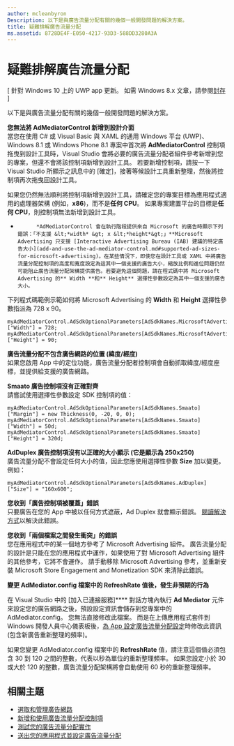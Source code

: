 ```yaml
---
author: mcleanbyron
Description: 以下是與廣告流量分配有關的幾個一般開發問題的解決方案。
title: 疑難排解廣告流量分配
ms.assetid: 8728DE4F-E050-4217-93D3-588DD3280A3A
---
```


# 疑難排解廣告流量分配


\[ 針對 Windows 10 上的 UWP app 更新。 如需 Windows 8.x 文章，請參閱[封存](http://go.microsoft.com/fwlink/p/?linkid=619132) \]

以下是與廣告流量分配有關的幾個一般開發問題的解決方案。

**您無法將 AdMediatorControl 新增到設計介面**  
當您在使用 C# 或 Visual Basic 與 XAML 的通用 Windows 平台 (UWP)、Windows 8.1 或 Windows Phone 8.1 專案中首次將 **AdMediatorControl** 控制項拖曳到設計工具時，Visual Studio 會將必要的廣告流量分配者組件參考新增到您的專案，但還不會將該控制項新增到設計工具。 若要新增控制項，請按一下 Visual Studio 所顯示之訊息中的 [確定]，接著等候設計工具重新整理，然後將控制項再次拖曳回設計工具。

如果您仍然無法順利將控制項新增到設計工具，請確定您的專案目標為應用程式適用的處理器架構 (例如，**x86**)，而不是**任何 CPU**。 如果專案建置平台的目標是**任何 CPU**，則控制項無法新增到設計工具。

*
            *AdMediatorControl 會在執行階段提供來自 Microsoft 的廣告時顯示下列錯誤：「不支援 &lt;*width* &gt; x &lt;*height*&gt;」**Microsoft Advertising 只支援 [Interactive Advertising Bureau (IAB) 建議的特定廣告大小](add-and-use-the-ad-mediator-control.md#supported-ad-sizes-for-microsoft-advertising)。在某些情況下，即使您在設計工具或 XAML 中將廣告流量分配控制項的高度和寬度設定為這其中一個支援的廣告大小，縮放比例和進位問題仍然可能阻止廣告流量分配架構提供廣告。若要避免這個問題，請在程式碼中將 Microsoft Advertising 的** Width **和** Height** 選擇性參數設定為其中一個支援的廣告大小。

下列程式碼範例示範如何將 Microsoft Advertising 的 **Width** 和 **Height** 選擇性參數指派為 728 x 90。

```CSharp
myAdMediatorControl.AdSdkOptionalParameters[AdSdkNames.MicrosoftAdvertising]["Width"] = 728;
myAdMediatorControl.AdSdkOptionalParameters[AdSdkNames.MicrosoftAdvertising]["Height"] = 90;
```

**廣告流量分配不包含廣告網路的位置 (緯度/經度)**  
如果您啟用 App 中的定位功能，廣告流量分配者控制項會自動抓取緯度/經度座標，並提供給支援的廣告網路。

**Smaato 廣告控制項沒有正確對齊**  
請嘗試使用選擇性參數設定 SDK 控制項的值：

```CSharp
myAdMediatorControl.AdSdkOptionalParameters[AdSdkNames.Smaato]["Margin"] = new Thickness(0, -20, 0, 0);
myAdMediatorControl.AdSdkOptionalParameters[AdSdkNames.Smaato]["Width"] = 50d;
myAdMediatorControl.AdSdkOptionalParameters[AdSdkNames.Smaato]["Height"] = 320d;
```

**AdDuplex 廣告控制項沒有以正確的大小顯示 (它是顯示為 250x250)**  
廣告流量分配不會設定任何大小的值，因此您應使用選擇性參數 **Size** 加以變更。 例如：

```CSharp
myAdMediatorControl.AdSdkOptionalParameters[AdSdkNames.AdDuplex]["Size"] = "160x600";
```

**您收到「廣告控制項被覆蓋」錯誤**  
只要廣告在您的 App 中被以任何方式遮蔽，Ad Duplex 就會顯示錯誤。 [閱讀解決方式](http://blog.adduplex.com/2014/01/solving-something-is-covering-ad.mdl)以解決此錯誤。

**您收到「兩個檔案之間發生衝突」的錯誤**  
您在應用程式中的某一個地方參考了 Microsoft Advertising 組件。 廣告流量分配的設計是只能在您的應用程式中運作，如果使用了對 Microsoft Advertising 組件的其他參考，它將不會運作。 請手動移除 Microsoft Advertising 參考，並重新安裝 Microsoft Store Engagement and Monetization SDK 來清除此錯誤。

**變更 AdMediator.config 檔案中的 RefreshRate 值後，發生非預期的行為**

在 Visual Studio 中的 [加入已連接服務]**** 對話方塊內執行 **Ad Mediator** 元件來設定您的廣告網路之後，預設設定資訊會儲存到您專案中的 AdMediator.config。 您無法直接修改此檔案。 而是在上傳應用程式套件到 Windows 開發人員中心儀表板後，[為 App 設定廣告流量分配設定](submit-your-app-and-configure-ad-mediation.md)時修改此資訊 (包含新廣告重新整理的頻率)。

如果您變更 AdMediator.config 檔案中的 **RefreshRate** 值，請注意這個值必須包含 30 到 120 之間的整數，代表以秒為單位的重新整理頻率。 如果您設定小於 30 或大於 120 的整數，廣告流量分配架構將會自動使用 60 秒的重新整理頻率。

## 相關主題

* [選取和管理廣告網路](select-and-manage-your-ad-networks.md)
* [新增和使用廣告流量分配控制項](add-and-use-the-ad-mediator-control.md)
* [測試您的廣告流量分配實作](test-your-ad-mediation-implementation.md)
* [送出您的應用程式並設定廣告流量分配](submit-your-app-and-configure-ad-mediation.md)
 

 


<!--HONumber=May16_HO2-->


